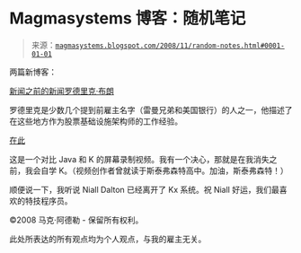 <!--yml

分类：未分类

日期：2024-05-18 04:57:34

-->

# Magmasystems 博客：随机笔记

> 来源：[`magmasystems.blogspot.com/2008/11/random-notes.html#0001-01-01`](http://magmasystems.blogspot.com/2008/11/random-notes.html#0001-01-01)

两篇新博客：

[新闻之前的新闻](http://www.thenewsbeforethenews.com/)[罗德里克·布朗](http://rodrickbrown.com/blog/)

罗德里克是少数几个提到前雇主名字（雷曼兄弟和美国银行）的人之一，他描述了在这些地方作为股票基础设施架构师的工作经验。

[在此](http://www.cs.nyu.edu/%7Emichaels/screencasts/Java_vs_K/Java_vs_K.html)

这是一个对比 Java 和 K 的屏幕录制视频。我有一个决心，那就是在我消失之前，我会自学 K。（视频创作者曾就读于斯泰弗森特高中。加油，斯泰弗森特！）

顺便说一下，我听说 Niall Dalton 已经离开了 Kx 系统。祝 Niall 好运，我们最喜欢的特技程序员。

©2008 马克·阿德勒 - 保留所有权利。

此处所表达的所有观点均为个人观点，与我的雇主无关。
